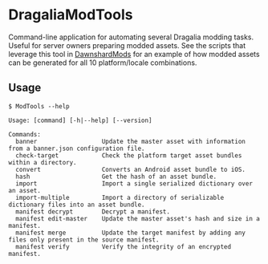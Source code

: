# DragaliaModTools

Command-line application for automating several Dragalia modding tasks. Useful for server owners preparing modded assets. See the scripts that leverage this tool in 
[DawnshardMods](https://github.com/SapiensAnatis/DawnshardMods/) for an example of how modded assets can be generated for all 10 platform/locale combinations.

## Usage

```
$ ModTools --help

Usage: [command] [-h|--help] [--version]

Commands:
  banner                  Update the master asset with information from a banner.json configuration file.
  check-target            Check the platform target asset bundles within a directory.
  convert                 Converts an Android asset bundle to iOS.
  hash                    Get the hash of an asset bundle.
  import                  Import a single serialized dictionary over an asset.
  import-multiple         Import a directory of serializable dictionary files into an asset bundle.
  manifest decrypt        Decrypt a manifest.
  manifest edit-master    Update the master asset's hash and size in a manifest.
  manifest merge          Update the target manifest by adding any files only present in the source manifest.
  manifest verify         Verify the integrity of an encrypted manifest.
```
